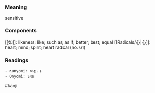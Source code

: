 ### Meaning

sensitive

### Components

[[如]]: likeness; like; such as; as if; better; best; equal [[Radicals/心|心]]: heart; mind; spirit; heart radical (no. 61)

### Readings

```
- Kunyomi: ゆる.す
- Onyomi: ジョ
```

#kanji